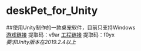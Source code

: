 # deskPet_for_Unity
##使用Unity制作的一款桌宠软件，目前只支持Windows  
[游戏链接](https://pan.baidu.com/s/1m8TzjN9EiEES3hmm9eS13w)  提取码：v9ar
[工程链接](https://pan.baidu.com/s/1QjZSMRaDPjymlJB7GvcuQQ)  提取码：f0yx  
*要求Unity版本在2019.2.4以上*
